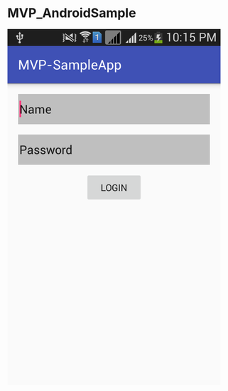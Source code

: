 # MVP_AndroidSample
![ImageSliding](https://github.com/VijaySnawane/MVP_AndroidSample/blob/master/Screenshot_2016-04-03-22-15-53.png?raw=true "ImageSliding")
